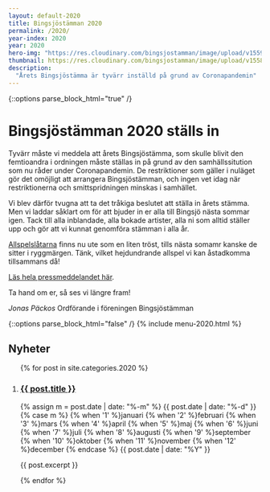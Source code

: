 ```yaml
---
layout: default-2020
title: Bingsjöstämman 2020
permalink: /2020/
year-index: 2020
year: 2020
hero-img: "https://res.cloudinary.com/bingsjostamman/image/upload/v1559022830/hero-2019_mgzjjl.jpg"
thumbnail: https://res.cloudinary.com/bingsjostamman/image/upload/v1558991223/programblad-2019_share_l3hgfh.jpg
description:
  "Årets Bingsjöstämma är tyvärr inställd på grund av Coronapandemin"
---
```



{::options parse_block_html="true" /}
<div class="glacier">

# Bingsjöstämman 2020 ställs in

Tyvärr måste vi meddela att årets Bingsjöstämma, som skulle blivit den femtioandra i ordningen måste ställas in på grund av den samhällssitution som nu råder under Coronapandemin. De restriktioner som gäller i nuläget gör det omöjligt att arrangera Bingsjöstämman, och ingen vet idag när restriktionerna och smittspridningen minskas i samhället.

Vi blev därför tvugna att ta det tråkiga beslutet att ställa in årets stämma. Men vi laddar såklart om för att bjuder in er alla till Bingsjö nästa sommar igen. Tack till alla inblandade, alla bokade artister, alla ni som alltid ställer upp och gör att vi kunnat genomföra stämman i alla år.

[Allspelslåtarna](/2020/allspel/) finns nu ute som en liten tröst, tills nästa somamr kanske de sitter i ryggmärgen. Tänk, vilket hejdundrande allspel vi kan åstadkomma tillsammans då!

[Läs hela pressmeddelandet här](/2020/arets-bingsjostamma-stalls-in/).

Ta hand om er, så ses vi längre fram!

_Jonas Päckos_
Ordförande i föreningen Bingsjöstämman

{::options parse_block_html="false" /}
{% include menu-2020.html %}

</div>



<div class="ocean">
<div class="ocean__inner">

<h2>Nyheter</h2>

<ol class="posts">

{% for post in site.categories.2020 %}

  <li class="post">
    <h3><a href="{{ post.url }}">{{ post.title }}</a></h3>
    <p class="meta">
      <time datetime="{{post.date | date: "%Y-%m-%d"}}">
        {% assign m = post.date | date: "%-m" %}
        {{ post.date | date: "%-d" }}
        {% case m %}
          {% when '1' %}januari
          {% when '2' %}februari
          {% when '3' %}mars
          {% when '4' %}april
          {% when '5' %}maj
          {% when '6' %}juni
          {% when '7' %}juli
          {% when '8' %}augusti
          {% when '9' %}september
          {% when '10' %}oktober
          {% when '11' %}november
          {% when '12' %}december
        {% endcase %}
        {{ post.date | date: "%Y" }}
      </time>
    </p>
    <div class="content">
      {{ post.excerpt }}
    </div>
  </li>

{% endfor %}

</ol>

</div>
</div>
